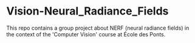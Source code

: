 # Vision-Neural_Radiance_Fields
This repo contains a group project about NERF (neural radiance fields) in the context of the 'Computer Vision' course at École des Ponts.
